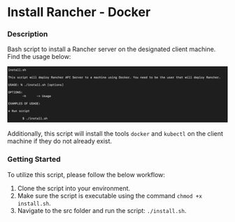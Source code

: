 # Install Rancher - Docker

### Description
Bash script to install a Rancher server on the designated client machine. Find the usage below:

![Usage](https://github.com/markusewalker/Rancher-Goodies/blob/main/install/docker/non-volume-mount/install.jpg)

Additionally, this script will install the tools `docker` and `kubectl` on the client machine if they do not already exist.

### Getting Started
To utilize this script, please follow the below workflow:

1. Clone the script into your environment.
2. Make sure the script is executable using the command `chmod +x install.sh`.
3. Navigate to the src folder and run the script: `./install.sh`.
